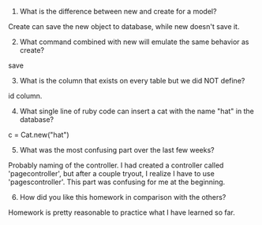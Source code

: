 1. What is the difference between new and create for a model?

Create can save the new object to database, while new doesn't save it.

2. What command combined with new will emulate the same behavior as create?

save

3. What is the column that exists on every table but we did NOT define?

id column.

4. What single line of ruby code can insert a cat with the name "hat" in the database?

c = Cat.new("hat")

5. What was the most confusing part over the last few weeks?

Probably naming of the controller. I had created a controller called 'pagecontroller', but after a couple tryout, I realize I have to use 'pagescontroller'. This part was confusing for me at the beginning. 

6. How did you like this homework in comparison with the others?

Homework is pretty reasonable to practice what I have learned so far.

